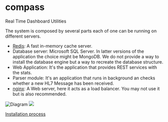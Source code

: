 # compass
Real Time Dashboard Utilities


The system is composed by several parts each of one can be running on different servers.

* [Redis](http://redis.io/): A fast in-memory cache server.
* Database server: Microsoft SQL Server. In latter versions of the application the choice might be MongoDB. We do not provide a way to install the database engine but a way to recreate the database structure.
* Web Application: It's the application that provides REST services with the stats.
* Parser module: It's an application that runs in background an checks whether a new HL7 Message has been received.
* [nginx](http://nginx.org/): A Web server, here it acts as a load balancer. You may not use it but is also recommended.


![Diagram](https://cdn.rawgit.com/ffis/compass/master/docs/diagram.svg)
<img src="https://cdn.rawgit.com/ffis/compass/master/docs/diagram.svg"/>


[Installation process](./docs/INSTALL.md)

